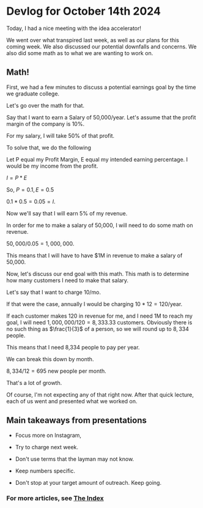 # Devlog for October 14th 2024

Today, I had a nice meeting with the idea accelerator!

We went over what transpired last week, as well as our plans for this coming week. We also discussed our potential downfalls and concerns. We also did some math as to what we are wanting to work on.

## Math!
First, we had a few minutes to discuss a potential earnings goal by the time we graduate college.

Let's go over the math for that.

Say that I want to earn a Salary of 50,000/year.
Let's assume that the profit margin of the company is 10%.

For my salary, I will take 50% of that profit.

To solve that, we do the following

Let P equal my Profit Margin,
E equal my intended earning percentage.
I would be my income from the profit.

$I =P*E$

So, $P = 0.1, E = 0.5$

$0.1 * 0.5 = 0.05 = I$.

Now we'll say that I will earn 5% of my revenue.

In order for me to make a salary of 50,000, I will need to do some math on revenue.

$50,000/0.05 = 1,000,000$.

This means that I will have to have $1M in revenue to make a salary of 50,000.

Now, let's discuss our end goal with this math. This math is to determine how many customers I need to make that salary.

Let's say that I want to charge 10/mo.

If that were the case, annually I would be charging $10*12 = 120$/year.

If each customer makes 120 in revenue for me, and I need 1M to reach my goal, I will need $1,000,000/120 = 8,333.33$ customers. Obviously there is no such thing as $\frac{1}{3}$ of a person, so we will round up to $8,334$ people. 

This means that I need 8,334 people to pay per year.

We can break this down by month.

$8,334/12 = 695$ new people per month.

That's a lot of growth.

Of course, I'm not expecting any of that right now. After that quick lecture, each of us went and presented what we worked on.

## Main takeaways from presentations

 - Focus more on Instagram,
 - Try to charge next week.
 - Don't use terms that the layman may not know.

 - Keep numbers specific.
 - Don't stop at your target amount of outreach. Keep going.


### For more articles, see [The Index](https://coryborek.github.io/projects/project-stardust/devlogs/)